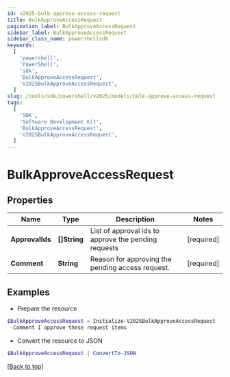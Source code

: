 ```yaml
---
id: v2025-bulk-approve-access-request
title: BulkApproveAccessRequest
pagination_label: BulkApproveAccessRequest
sidebar_label: BulkApproveAccessRequest
sidebar_class_name: powershellsdk
keywords:
  [
    'powershell',
    'PowerShell',
    'sdk',
    'BulkApproveAccessRequest',
    'V2025BulkApproveAccessRequest',
  ]
slug: /tools/sdk/powershell/v2025/models/bulk-approve-access-request
tags:
  [
    'SDK',
    'Software Development Kit',
    'BulkApproveAccessRequest',
    'V2025BulkApproveAccessRequest',
  ]
---
```


# BulkApproveAccessRequest

## Properties

| Name | Type | Description | Notes |
| --- | --- | --- | --- |
| **ApprovalIds** | **[]String** | List of approval ids to approve the pending requests | [required] |
| **Comment** | **String** | Reason for approving the pending access request. | [required] |

## Examples

- Prepare the resource

```powershell
$BulkApproveAccessRequest = Initialize-V2025BulkApproveAccessRequest  -ApprovalIds [2c9180835d2e5168015d32f890ca1581, 2c9180835d2e5168015d32f890ca1582] `
 -Comment I approve these request items
```

- Convert the resource to JSON

```powershell
$BulkApproveAccessRequest | ConvertTo-JSON
```

[[Back to top]](#)
